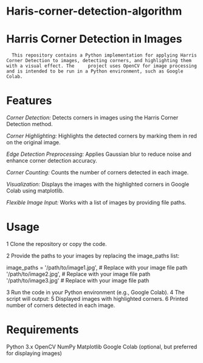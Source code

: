 # Haris-corner-detection-algorithm
# Harris Corner Detection in Images
      This repository contains a Python implementation for applying Harris Corner Detection to images, detecting corners, and highlighting them with a visual effect. The     project uses OpenCV for image processing and is intended to be run in a Python environment, such as Google Colab.

# Features
_Corner Detection:_ Detects corners in images using the Harris Corner Detection method.

_Corner Highlighting:_ Highlights the detected corners by marking them in red on the original image.

_Edge Detection Preprocessing:_ Applies Gaussian blur to reduce noise and enhance corner detection accuracy.

_Corner Counting:_ Counts the number of corners detected in each image.

_Visualization:_ Displays the images with the highlighted corners in Google Colab using matplotlib.

_Flexible Image Input:_ Works with a list of images by providing file paths.

# Usage
1 Clone the repository or copy the code.

2 Provide the paths to your images by replacing the image_paths list:

image_paths = 
    '/path/to/image1.jpg',  # Replace with your image file path
    '/path/to/image2.jpg',  # Replace with your image file path
    '/path/to/image3.jpg'   # Replace with your image file path

3 Run the code in your Python environment (e.g., Google Colab).
4 The script will output:
5 Displayed images with highlighted corners.
6 Printed number of corners detected in each image.
# Requirements
Python 3.x
OpenCV
NumPy
Matplotlib
Google Colab (optional, but preferred for displaying images)
